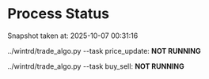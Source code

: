 # Process Status

Snapshot taken at: 2025-10-07 00:31:16

../wintrd/trade_algo.py --task price_update: **NOT RUNNING**

../wintrd/trade_algo.py --task buy_sell: **NOT RUNNING**

